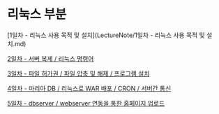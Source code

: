 # 리눅스 부분

[1일차 - 리눅스 사용 목적 및 설치](LectureNote/1일차 - 리눅스 사용 목적 및 설치.md)

[2일차 - 서버 복제 / 리눅스 명령어](%E1%84%85%E1%85%B5%E1%84%82%E1%85%AE%E1%86%A8%E1%84%89%E1%85%B3%20%E1%84%87%E1%85%AE%E1%84%87%E1%85%AE%E1%86%AB%204eacc8baafc14e3690d9ba1c616792f0/2%E1%84%8B%E1%85%B5%E1%86%AF%E1%84%8E%E1%85%A1%20-%20%E1%84%89%E1%85%A5%E1%84%87%E1%85%A5%20%E1%84%87%E1%85%A9%E1%86%A8%E1%84%8C%E1%85%A6%20%E1%84%85%E1%85%B5%E1%84%82%E1%85%AE%E1%86%A8%E1%84%89%E1%85%B3%20%E1%84%86%E1%85%A7%E1%86%BC%E1%84%85%E1%85%A7%E1%86%BC%E1%84%8B%E1%85%A5%20ae703eae054c443c8d28e2c8fd19da8a.md)

[3일차 - 파일 허가권 / 파일 압축 및 해제 / 프로그램 설치](%E1%84%85%E1%85%B5%E1%84%82%E1%85%AE%E1%86%A8%E1%84%89%E1%85%B3%20%E1%84%87%E1%85%AE%E1%84%87%E1%85%AE%E1%86%AB%204eacc8baafc14e3690d9ba1c616792f0/3%E1%84%8B%E1%85%B5%E1%86%AF%E1%84%8E%E1%85%A1%20-%20%E1%84%91%E1%85%A1%E1%84%8B%E1%85%B5%E1%86%AF%20%E1%84%92%E1%85%A5%E1%84%80%E1%85%A1%E1%84%80%E1%85%AF%E1%86%AB%20%E1%84%91%E1%85%A1%E1%84%8B%E1%85%B5%E1%86%AF%20%E1%84%8B%E1%85%A1%E1%86%B8%E1%84%8E%E1%85%AE%E1%86%A8%20%E1%84%86%E1%85%B5%E1%86%BE%20%E1%84%92%E1%85%A2%E1%84%8C%E1%85%A6%20%E1%84%91%E1%85%B3%E1%84%85%E1%85%A9%E1%84%80%202b5b9218f53245548ec1335a763d0c28.md)

[4일차 - 마리아 DB / 리눅스로 WAR 배포 / CRON / 서버간 통신](%E1%84%85%E1%85%B5%E1%84%82%E1%85%AE%E1%86%A8%E1%84%89%E1%85%B3%20%E1%84%87%E1%85%AE%E1%84%87%E1%85%AE%E1%86%AB%204eacc8baafc14e3690d9ba1c616792f0/4%E1%84%8B%E1%85%B5%E1%86%AF%E1%84%8E%E1%85%A1%20-%20%E1%84%86%E1%85%A1%E1%84%85%E1%85%B5%E1%84%8B%E1%85%A1%20DB%20%E1%84%85%E1%85%B5%E1%84%82%E1%85%AE%E1%86%A8%E1%84%89%E1%85%B3%E1%84%85%E1%85%A9%20WAR%20%E1%84%87%E1%85%A2%E1%84%91%E1%85%A9%20CRON%20%E1%84%89%E1%85%A5%E1%84%87%E1%85%A5%E1%84%80%E1%85%A1%E1%86%AB%204cb3334a27164e759fceb4ae833542e2.md)

[5일차 - dbserver / webserver 연동을 통한 홈페이지 업로드](%E1%84%85%E1%85%B5%E1%84%82%E1%85%AE%E1%86%A8%E1%84%89%E1%85%B3%20%E1%84%87%E1%85%AE%E1%84%87%E1%85%AE%E1%86%AB%204eacc8baafc14e3690d9ba1c616792f0/5%E1%84%8B%E1%85%B5%E1%86%AF%E1%84%8E%E1%85%A1%20-%20dbserver%20webserver%20%E1%84%8B%E1%85%A7%E1%86%AB%E1%84%83%E1%85%A9%E1%86%BC%E1%84%8B%E1%85%B3%E1%86%AF%20%E1%84%90%E1%85%A9%E1%86%BC%E1%84%92%E1%85%A1%E1%86%AB%20%E1%84%92%E1%85%A9%E1%86%B7%E1%84%91%E1%85%A6%2083460c21558144d0af21555901d66579.md)


